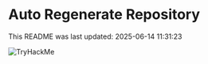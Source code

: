 # Auto Regenerate Repository

This README was last updated: 2025-06-14 11:31:23

 ![TryHackMe](https://tryhackme.com/badge/533634)